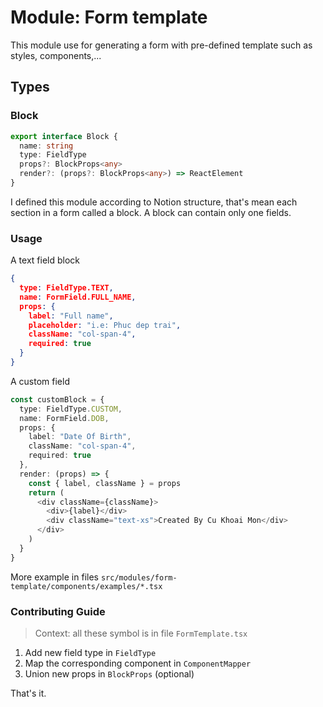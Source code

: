 # Module: Form template

This module use for generating a form with pre-defined template such as styles, components,...

## Types

### Block

```typescript
export interface Block {
  name: string
  type: FieldType
  props?: BlockProps<any>
  render?: (props?: BlockProps<any>) => ReactElement
}
```

I defined this module according to Notion structure, that's mean each section in a form called a block. A block can
contain only one fields.

### Usage

A text field block

```json lines
{
  type: FieldType.TEXT,
  name: FormField.FULL_NAME,
  props: {
    label: "Full name",
    placeholder: "i.e: Phuc dep trai",
    className: "col-span-4",
    required: true
  }
}
```

A custom field

```typescript jsx
const customBlock = {
  type: FieldType.CUSTOM,
  name: FormField.DOB,
  props: {
    label: "Date Of Birth",
    className: "col-span-4",
    required: true
  },
  render: (props) => {
    const { label, className } = props
    return (
      <div className={className}>
        <div>{label}</div>
        <div className="text-xs">Created By Cu Khoai Mon</div>
      </div>
    )
  }
}
```

More example in files `src/modules/form-template/components/examples/*.tsx`

### Contributing Guide

> Context: all these symbol is in file `FormTemplate.tsx`

1. Add new field type in `FieldType`
2. Map the corresponding component in `ComponentMapper`
3. Union new props in `BlockProps` (optional)

That's it.